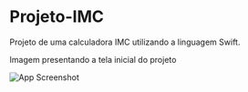 # Projeto-IMC
 Projeto de uma calculadora IMC utilizando a linguagem Swift. <br/>
 
 Imagem presentando a tela inicial do projeto <br/>
 
 ![App Screenshot](https://github.com/fre200tey623/Projeto_IMC/blob/main/telaProjetoIMC.png)
